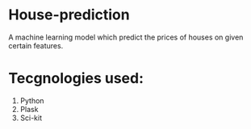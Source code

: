 # House-prediction
A machine learning model which predict the prices of houses on given certain features.

# Tecgnologies used:

1. Python
2. Plask
3. Sci-kit
